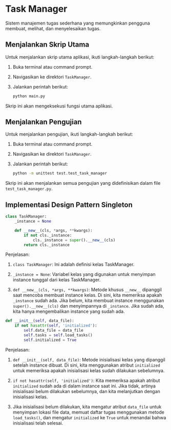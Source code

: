 # Task Manager

Sistem manajemen tugas sederhana yang memungkinkan pengguna membuat, melihat, dan menyelesaikan tugas.

## Menjalankan Skrip Utama

Untuk menjalankan skrip utama aplikasi, ikuti langkah-langkah berikut:

1. Buka terminal atau command prompt.
2. Navigasikan ke direktori `TaskManager`.
3. Jalankan perintah berikut:

    ```bash
    python main.py
    ```

Skrip ini akan mengeksekusi fungsi utama aplikasi.

## Menjalankan Pengujian

Untuk menjalankan pengujian, ikuti langkah-langkah berikut:

1. Buka terminal atau command prompt.
2. Navigasikan ke direktori `TaskManager`.
3. Jalankan perintah berikut:

    ```bash
    python -m unittest test.test_task_manager
    ```

Skrip ini akan menjalankan semua pengujian yang didefinisikan dalam file `test_task_manager.py`.

## Implementasi Design Pattern Singleton

```python
class TaskManager:
    _instance = None

    def __new__(cls, *args, **kwargs):
        if not cls._instance:
            cls._instance = super().__new__(cls)
        return cls._instance

```
Penjelasan:

1. `class TaskManager`: Ini adalah definisi kelas TaskManager.

2. `_instance = None`: Variabel kelas yang digunakan untuk menyimpan instance tunggal dari kelas TaskManager.

3. `def __new__(cls, *args, **kwargs)`: Metode khusus `__new__` dipanggil saat mencoba membuat instance kelas. Di sini, kita memeriksa apakah `_instance` sudah ada. Jika belum, kita membuat instance menggunakan `super().__new__(cls)` dan menyimpannya di `_instance`. Jika sudah ada, kita hanya mengembalikan instance yang sudah ada.


```python
def __init__(self, data_file):
    if not hasattr(self, 'initialized'):
        self.data_file = data_file
        self.tasks = self.load_tasks()
        self.initialized = True
```

Penjelasan:

1. `def __init__(self, data_file)`: Metode inisialisasi kelas yang dipanggil setelah instance dibuat. Di sini, kita menggunakan atribut `initialized` untuk memeriksa apakah inisialisasi kelas sudah dilakukan sebelumnya.

2. `if not hasattr(self, 'initialized')`: Kita memeriksa apakah atribut `initialized` sudah ada di dalam instance saat ini. Jika tidak, artinya inisialisasi belum dilakukan sebelumnya, dan kita melanjutkan dengan inisialisasi kelas.

3. Jika inisialisasi belum dilakukan, kita mengatur atribut `data_file` untuk menyimpan lokasi file data, memuat daftar tugas menggunakan metode `load_tasks()`, dan mengatur `initialized` ke `True` untuk menandai bahwa inisialisasi telah selesai.